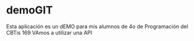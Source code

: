 # demoGIT
Esta aplicación es un dEMO para mis alumnos de 4o de Programación del CBTis 169 
VAmos a utilizar una API 
